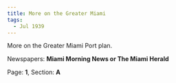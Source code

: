 ```yaml
---  
title: More on the Greater Miami  
tags:  
  - Jul 1939  
---  
```

  
More on the Greater Miami Port plan.  
  
Newspapers: **Miami Morning News or The Miami Herald**  
  
Page: **1**, Section: **A** 

